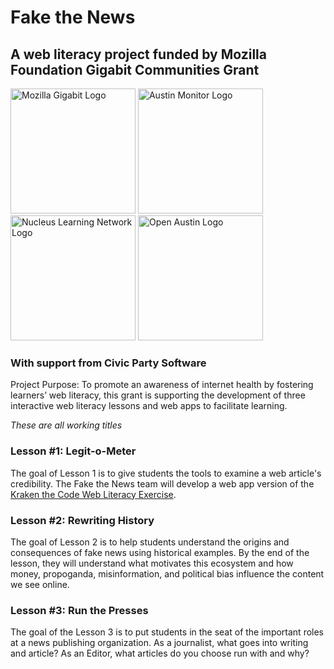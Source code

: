 # Fake the News
## A web literacy project funded by Mozilla Foundation Gigabit Communities Grant

<img src="https://learning.mozilla.org/img/pages/gigabit/gigabit_fox.svg" width="200" alt="Mozilla Gigabit Logo"/>
<img src="http://kitchenforaustin.com/wp-content/uploads/2014/07/Austin-monitor-logo.png" width="200" alt="Austin Monitor Logo"/>
<img src="http://static1.squarespace.com/static/54a1ab67e4b092556fa8c9e1/t/54d11199e4b0ca867cc3b4a5/1486787221611/?format=1500w"/ width="200" alt="Nucleus Learning Network Logo">
<img src="https://www.open-austin.org/assets/images/logo_OpenAustin_Color-300x252.png" width="200" alt="Open Austin Logo"/>

### With support from Civic Party Software

Project Purpose: To promote an awareness of internet health by fostering learners’ web literacy, this grant is supporting the development of three interactive web literacy lessons and web apps to facilitate learning.

_These are all working titles_

### Lesson #1: Legit-o-Meter

The goal of Lesson 1 is to give students the tools to examine a web article's credibility. The Fake the News team will develop a web app version of the [Kraken the Code Web Literacy Exercise](https://mozilla.github.io/webmaker-curriculum/WebLiteracyBasics-I/session01-kraken.html).

### Lesson #2: Rewriting History

The goal of Lesson 2 is to help students understand the origins and consequences of fake news using historical examples. By the end of the lesson, they will understand what motivates this ecosystem and how money, propoganda, misinformation, and political bias influence the content we see online.

### Lesson #3: Run the Presses

The goal of the Lesson 3 is to put students in the seat of the important roles at a news publishing organization. As a journalist, what goes into writing and article? As an Editor, what articles do you choose run with and why?
